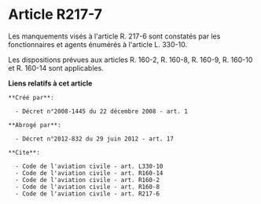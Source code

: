# Article R217-7

Les manquements visés à l'article R. 217-6 sont constatés par les fonctionnaires et agents énumérés à l'article L. 330-10. 

Les dispositions prévues aux articles R. 160-2, R. 160-8, R. 160-9, R. 160-10 et R. 160-14 sont applicables.

**Liens relatifs à cet article**

	**Créé par**:

	  - Décret n°2008-1445 du 22 décembre 2008 - art. 1

	**Abrogé par**:

	  - Décret n°2012-832 du 29 juin 2012 - art. 17

	**Cite**:

	  - Code de l'aviation civile - art. L330-10
	  - Code de l'aviation civile - art. R160-14
	  - Code de l'aviation civile - art. R160-2
	  - Code de l'aviation civile - art. R160-8
	  - Code de l'aviation civile - art. R217-6

